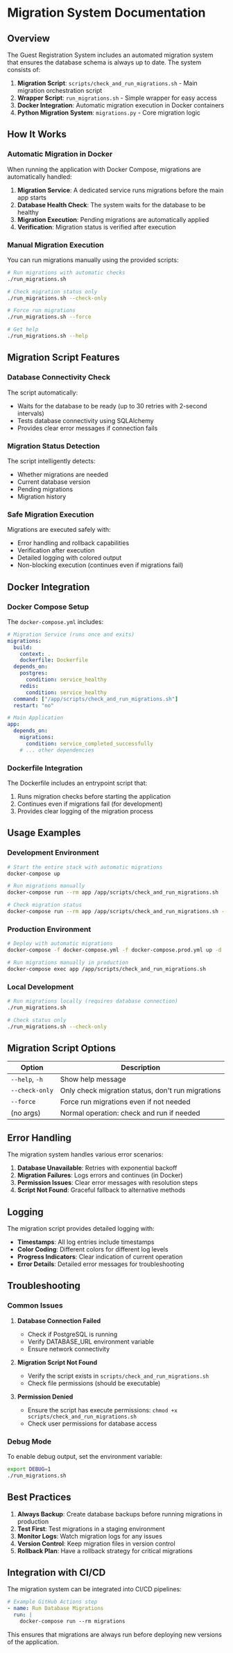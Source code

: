 # Migration System Documentation

## Overview

The Guest Registration System includes an automated migration system that ensures the database schema is always up to date. The system consists of:

1. **Migration Script**: `scripts/check_and_run_migrations.sh` - Main migration orchestration script
2. **Wrapper Script**: `run_migrations.sh` - Simple wrapper for easy access
3. **Docker Integration**: Automatic migration execution in Docker containers
4. **Python Migration System**: `migrations.py` - Core migration logic

## How It Works

### Automatic Migration in Docker

When running the application with Docker Compose, migrations are automatically handled:

1. **Migration Service**: A dedicated service runs migrations before the main app starts
2. **Database Health Check**: The system waits for the database to be healthy
3. **Migration Execution**: Pending migrations are automatically applied
4. **Verification**: Migration status is verified after execution

### Manual Migration Execution

You can run migrations manually using the provided scripts:

```bash
# Run migrations with automatic checks
./run_migrations.sh

# Check migration status only
./run_migrations.sh --check-only

# Force run migrations
./run_migrations.sh --force

# Get help
./run_migrations.sh --help
```

## Migration Script Features

### Database Connectivity Check

The script automatically:
- Waits for the database to be ready (up to 30 retries with 2-second intervals)
- Tests database connectivity using SQLAlchemy
- Provides clear error messages if connection fails

### Migration Status Detection

The script intelligently detects:
- Whether migrations are needed
- Current database version
- Pending migrations
- Migration history

### Safe Migration Execution

Migrations are executed safely with:
- Error handling and rollback capabilities
- Verification after execution
- Detailed logging with colored output
- Non-blocking execution (continues even if migrations fail)

## Docker Integration

### Docker Compose Setup

The `docker-compose.yml` includes:

```yaml
# Migration Service (runs once and exits)
migrations:
  build:
    context: .
    dockerfile: Dockerfile
  depends_on:
    postgres:
      condition: service_healthy
    redis:
      condition: service_healthy
  command: ["/app/scripts/check_and_run_migrations.sh"]
  restart: "no"

# Main Application
app:
  depends_on:
    migrations:
      condition: service_completed_successfully
    # ... other dependencies
```

### Dockerfile Integration

The Dockerfile includes an entrypoint script that:
1. Runs migration checks before starting the application
2. Continues even if migrations fail (for development)
3. Provides clear logging of the migration process

## Usage Examples

### Development Environment

```bash
# Start the entire stack with automatic migrations
docker-compose up

# Run migrations manually
docker-compose run --rm app /app/scripts/check_and_run_migrations.sh

# Check migration status
docker-compose run --rm app /app/scripts/check_and_run_migrations.sh --check-only
```

### Production Environment

```bash
# Deploy with automatic migrations
docker-compose -f docker-compose.yml -f docker-compose.prod.yml up -d

# Run migrations manually in production
docker-compose exec app /app/scripts/check_and_run_migrations.sh
```

### Local Development

```bash
# Run migrations locally (requires database connection)
./run_migrations.sh

# Check status only
./run_migrations.sh --check-only
```

## Migration Script Options

| Option | Description |
|--------|-------------|
| `--help`, `-h` | Show help message |
| `--check-only` | Only check migration status, don't run migrations |
| `--force` | Force run migrations even if not needed |
| (no args) | Normal operation: check and run if needed |

## Error Handling

The migration system handles various error scenarios:

1. **Database Unavailable**: Retries with exponential backoff
2. **Migration Failures**: Logs errors and continues (in Docker)
3. **Permission Issues**: Clear error messages with resolution steps
4. **Script Not Found**: Graceful fallback to alternative methods

## Logging

The migration script provides detailed logging with:

- **Timestamps**: All log entries include timestamps
- **Color Coding**: Different colors for different log levels
- **Progress Indicators**: Clear indication of current operation
- **Error Details**: Detailed error messages for troubleshooting

## Troubleshooting

### Common Issues

1. **Database Connection Failed**
   - Check if PostgreSQL is running
   - Verify DATABASE_URL environment variable
   - Ensure network connectivity

2. **Migration Script Not Found**
   - Verify the script exists in `scripts/check_and_run_migrations.sh`
   - Check file permissions (should be executable)

3. **Permission Denied**
   - Ensure the script has execute permissions: `chmod +x scripts/check_and_run_migrations.sh`
   - Check user permissions for database access

### Debug Mode

To enable debug output, set the environment variable:

```bash
export DEBUG=1
./run_migrations.sh
```

## Best Practices

1. **Always Backup**: Create database backups before running migrations in production
2. **Test First**: Test migrations in a staging environment
3. **Monitor Logs**: Watch migration logs for any issues
4. **Version Control**: Keep migration files in version control
5. **Rollback Plan**: Have a rollback strategy for critical migrations

## Integration with CI/CD

The migration system can be integrated into CI/CD pipelines:

```yaml
# Example GitHub Actions step
- name: Run Database Migrations
  run: |
    docker-compose run --rm migrations
```

This ensures that migrations are always run before deploying new versions of the application. 